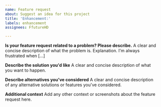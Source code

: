 ```yaml
---
name: Feature request
about: Suggest an idea for this project
title: 'Enhancement:'
labels: enhancement
assignees: FfutureHD

---
```


**Is your feature request related to a problem? Please describe.**
A clear and concise description of what the problem is. Explanation. I'm always frustrated when [...]

**Describe the solution you'd like**
A clear and concise description of what you want to happen.

**Describe alternatives you've considered**
A clear and concise description of any alternative solutions or features you've considered.

**Additional context**
Add any other context or screenshots about the feature request here.
